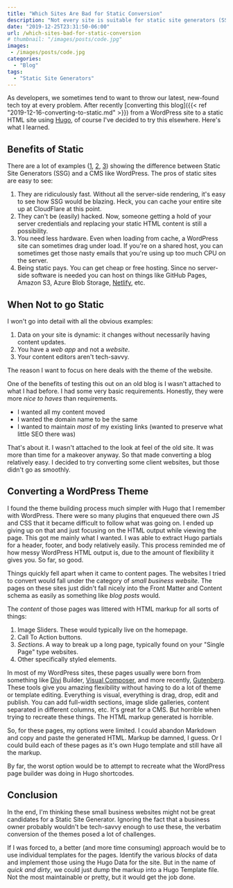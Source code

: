 ```yaml
---
title: "Which Sites Are Bad for Static Conversion"
description: "Not every site is suitable for static site generators (SSG)."
date: "2019-12-25T23:31:50-06:00"
url: /which-sites-bad-for-static-conversion
# thumbnail: "/images/posts/code.jpg"
images:
 - /images/posts/code.jpg
categories:
  - "Blog"
tags:
  - "Static Site Generators"
---
```

As developers, we sometimes tend to want to throw our latest, new-found tech toy at every problem. After recently [converting this blog]({{< ref "2019-12-16-converting-to-static.md" >}}) from a WordPress site to a static HTML site using [Hugo](https://gohugo.io/), of course I've decided to try this elsewhere. Here's what I learned.

## Benefits of Static
There are a lot of examples ([1](https://www.strattic.com/jekyll-hugo-wordpress-pros-cons-static-site-generators/), [2](https://hackernoon.com/why-migrate-from-wordpress-to-a-static-site-generator-c9d46bd24710), [3](https://bejamas.io/blog/wordpress-alternative/)) showing the difference between Static Site Generators (SSG) and a CMS like WordPress. The pros of static sites are easy to see:
1. They are ridiculously fast. Without all the server-side rendering, it's easy to see how SSG would be blazing. Heck, you can cache your entire site up at CloudFlare at this point.
2. They can't be (easily) hacked. Now, someone getting a hold of your server credentials and replacing your static HTML content is still a possibility.
3. You need less hardware. Even when loading from cache, a WordPress site can sometimes drag under load. If you're on a shared host, you can sometimes get those nasty emails that you're using up too much CPU on the server.
4. Being static pays. You can get cheap or free hosting. Since no server-side software is needed you can host on things like GitHub Pages, Amazon S3, Azure Blob Storage, [Netlify](https://www.netlify.com/), etc.

## When Not to go Static
I won't go into detail with all the obvious examples:
1. Data on your site is dynamic: it changes without necessarily having content updates.
2. You have a _web app_ and not a _website_.
3. Your content editors aren't tech-savvy.

The reason I want to focus on here deals with the theme of the website.

One of the benefits of testing this out on an old blog is I wasn't attached to what I had before. I had some very basic requirements.
Honestly, they were more _nice to haves_ than requirements.
- I wanted all my content moved
- I wanted the domain name to be the same
- I wanted to maintain _most_ of my existing links (wanted to preserve what little SEO there was)

That's about it. I wasn't attached to the look at feel of the old site. It was more than time for a makeover anyway.
So that made converting a blog relatively easy. I decided to try converting some client websites, but those didn't go as smoothly.

## Converting a WordPress Theme
I found the theme building process much simpler with Hugo that I remember with WordPress.
There were so many plugins that enqueued there own JS and CSS that it became difficult to follow what was going on.
I ended up giving up on that and just focusing on the HTML output while viewing the page. This got me mainly what I wanted. I was able to extract Hugo partials for a header, footer, and body relatively easily. This process reminded me of how messy WordPress HTML output is, due to the amount of flexibility it gives you. So far, so good.

Things quickly fell apart when it came to content pages. The websites I tried to convert would fall under the category of _small business website_. The pages on these sites just didn't fall nicely into the Front Matter and Content schema as easily as something like _blog posts_ would.

The _content_ of those pages was littered with HTML markup for all sorts of things:
1. Image Sliders. These would typically live on the homepage.
2. Call To Action buttons.
3. _Sections_. A way to break up a long page, typically found on your "Single Page" type websites.
4. Other specifically styled elements.

In most of my WordPress sites, these pages usually were born from something like [Divi](https://www.elegantthemes.com/gallery/divi/) Builder, [Visual Composer](https://visualcomposer.com/), and more recently, [Gutenberg](https://wordpress.org/gutenberg/). These tools give you amazing flexibility without having to do a lot of theme or template editing. Everything is visual, everything is drag, drop, edit and publish. You can add full-width sections, image slide galleries, content separated in different columns, etc. It's great for a CMS. But horrible when trying to recreate these things. The HTML markup generated is horrible.

So, for these pages, my options were limited. I could abandon Markdown and copy and paste the generated HTML.
Markup be damned, I guess. Or I could build each of these pages as it's own Hugo template and still have all the markup.

By far, the worst option would be to attempt to recreate what the WordPress page builder was doing in Hugo shortcodes.

## Conclusion
In the end, I'm thinking these small business websites might not be great candidates for a Static Site Generator.
Ignoring the fact that a business owner probably wouldn't be tech-savvy enough to use these, the verbatim conversion of the themes posed a lot of challenges.

If I was forced to, a better (and more time consuming) approach would be to use individual templates for the pages. Identify the various _blocks_ of data and implement those using the Hugo Data for the site. But in the name of _quick and dirty_, we could just dump the markup into a Hugo Template file. Not the most maintainable or pretty, but it would get the job done.